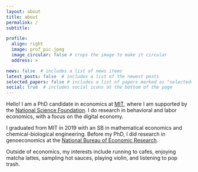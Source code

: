 ```yaml
---
layout: about
title: about
permalink: /
subtitle: 

profile:
  align: right
  image: prof_pic.jpeg
  image_circular: false # crops the image to make it circular
  address: >

news: false  # includes a list of news items
latest_posts: false  # includes a list of the newest posts
selected_papers: false # includes a list of papers marked as "selected={true}"
social: true  # includes social icons at the bottom of the page
---
```


Hello! I am a PhD candidate in economics at [MIT](https://economics.mit.edu/), where I am supported by the [National Science Foundation](https://www.nsfgrfp.org/). I do research in behavioral and labor economics, with a focus on the digital economy. 

I graduated from MIT in 2019 with an SB in mathematical economics and chemical-biological engineering. Before my PhD, I did research in genoeconomics at the [National Bureau of Economic Research](https://www.nber.org/). 

Outside of economics, my interests include running to cafes, enjoying matcha lattes, sampling hot sauces, playing violin, and listening to pop trash. 
